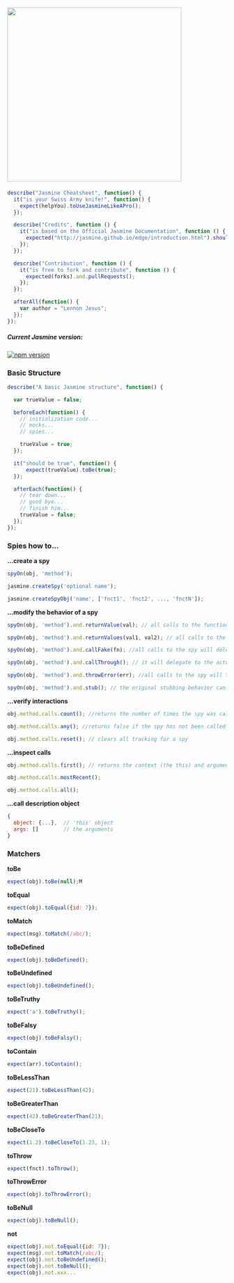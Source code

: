 # [<img src="https://cdn.rawgit.com/lennonjesus/jasmine2-cheatsheet/master/images/jasmine-cheatsheet-logo.svg" width="400px" />](http://jasmine.github.io)


```javascript
describe("Jasmine Cheatsheet", function() {
  it("is your Swiss Army knife!", function() {
    expect(helpYou).toUseJasmineLikeAPro();
  });

  describe("Credits", function () {
    it("is based on the Official Jasmine Documentation", function () {
      expected("http://jasmine.github.io/edge/introduction.html").shouldBeVisited();
    });
  });

  describe("Contribution", function () {
    it("is free to fork and contribute", function () {
      expected(forks).and.pullRequests();
    });
  });

  afterAll(function() {
    var author = "Lennon Jesus";
  });
});
```

##### Current Jasmine version:
[![npm version](https://badge.fury.io/js/jasmine.svg)](http://badge.fury.io/js/jasmine)

### Basic Structure

```javascript
describe("A basic Jasmine structure", function() {

  var trueValue = false;

  beforeEach(function() {
    // initialization code...
    // mocks...
    // spies...

    trueValue = true;
  });

  it("should be true", function() {
      expect(trueValue).toBe(true);
  });

  afterEach(function() {
    // tear down...
    // good bye...
    // finish him...
    trueValue = false;
  });
});
```

### Spies how to...

**...create a spy**

```javascript
spyOn(obj, 'method');

jasmine.createSpy('optional name');

jasmine.createSpyObj('name', ['fnct1', 'fnct2', ..., 'fnctN']);
```

**...modify the behavior of a spy**

```javascript
spyOn(obj, 'method').and.returnValue(val); // all calls to the function will return a specific value

spyOn(obj, 'method').and.returnValues(val1, val2); // all calls to the function will return specific values in order until it reaches the end of the return values list, at which point it will return undefined for all subsequent calls

spyOn(obj, 'method').and.callFake(fn); //all calls to the spy will delegate to the supplied function

spyOn(obj, 'method').and.callThrough(); // it will delegate to the actual implementation

spyOn(obj, 'method').and.throwError(err); //all calls to the spy will throw the specified value as an error

spyOn(obj, 'method').and.stub(); // the original stubbing behavior can be returned at any time with and.stub
```

**...verify interactions**

```javascript
obj.method.calls.count(); //returns the number of times the spy was called

obj.method.calls.any(); //returns false if the spy has not been called at all, and then true once at least one call happens

obj.method.calls.reset(); // clears all tracking for a spy
```

**...inspect calls**

```javascript
obj.method.calls.first(); // returns the context (the this) and arguments for the first call

obj.method.calls.mostRecent();

obj.method.calls.all();
```


**...call description object**

```javascript
{
  object: {...},  // 'this' object
  args: []        // the arguments
}
```

### Matchers

**toBe**

```javascript
expect(obj).toBe(null);M
```

**toEqual**

```javascript
expect(obj).toEqual({id: 7});
```

**toMatch**

```javascript
expect(msg).toMatch(/abc/);
```

**toBeDefined**

```javascript
expect(obj).toBeDefined();
```

**toBeUndefined**

```javascript
expect(obj).toBeUndefined();
```

**toBeTruthy**

```javascript
expect('a').toBeTruthy();
```

**toBeFalsy**

```javascript
expect(obj).toBeFalsy();
```

**toContain**

```javascript
expect(arr).toContain();
```

**toBeLessThan**

```javascript
expect(21).toBeLessThan(42);
```

**toBeGreaterThan**

```javascript
expect(42).toBeGreaterThan(21);
```

**toBeCloseTo**

```javascript
expect(1.2).toBeCloseTo(1.23, 1);
```

**toThrow**

```javascript
expect(fnct).toThrow();
```

**toThrowError**

```javascript
expect(obj).toThrowError();
```

**toBeNull**

```javascript
expect(obj).toBeNull();
```

**not**

```javascript
expect(obj).not.toEqual({id: 7});
expect(msg).not.toMatch(/abc/);
expect(obj).not.toBeUndefined();
expect(obj).not.toBeNull();
expect(obj).not.xxx...
```
